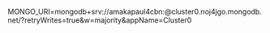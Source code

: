 MONGO_URI=mongodb+srv://amakapaul4cbn:@cluster0.noj4jgo.mongodb.net/?retryWrites=true&w=majority&appName=Cluster0

